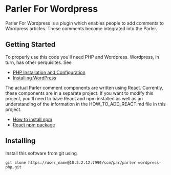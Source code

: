 # Parler For Wordpress
Parler For Wordpress is a plugin which enables people to add comments to Wordpress articles.
These comments become integrated into the Parler.

Getting Started
---------------
To properly use this code you'll need PHP and Wordpress. Wordpress, in turn, has other perquisites.
See 

* [PHP Installation and Configuration](http://php.net/manual/en/install.php)
* [Installing WordPress](https://codex.wordpress.org/Installing_WordPress)

The actual Parler comment components are written using React. Currently, these components are
in a separate project. If you want to modify this project, you'll need to have React and npm installed
as well as an understanding of the information in the HOW_TO_ADD_REACT.md file in this project.

* [How to install npm](https://blog.npmjs.org/post/85484771375/how-to-install-npm)
* [React npm package](https://www.npmjs.com/package/react)

Installing 
----------
Install this software from git using 

````
git clone https://user_name@10.2.2.12:7990/scm/par/parler-wordpress-php.git
````


